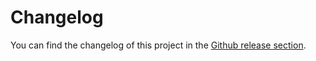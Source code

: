 # Changelog

You can find the changelog of this project in the [Github release section](https://github.com/khulnasoft/collection-of-update-action/releases).
